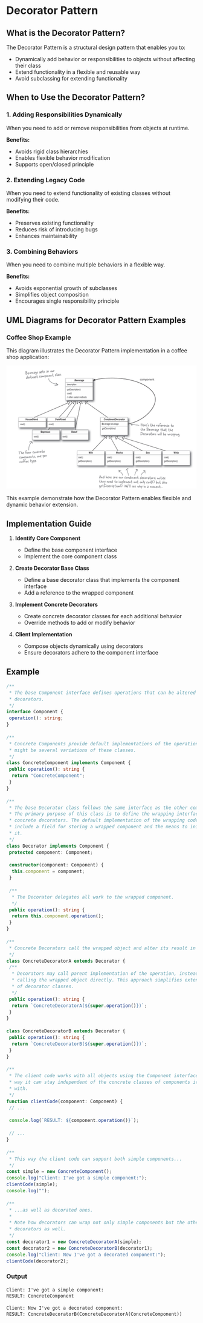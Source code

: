 # Decorator Pattern

## What is the Decorator Pattern?

The Decorator Pattern is a structural design pattern that enables you to:

- Dynamically add behavior or responsibilities to objects without affecting their class
- Extend functionality in a flexible and reusable way
- Avoid subclassing for extending functionality

## When to Use the Decorator Pattern?

### 1. Adding Responsibilities Dynamically

When you need to add or remove responsibilities from objects at runtime.

**Benefits:**

- Avoids rigid class hierarchies
- Enables flexible behavior modification
- Supports open/closed principle

### 2. Extending Legacy Code

When you need to extend functionality of existing classes without modifying their code.

**Benefits:**

- Preserves existing functionality
- Reduces risk of introducing bugs
- Enhances maintainability

### 3. Combining Behaviors

When you need to combine multiple behaviors in a flexible way.

**Benefits:**

- Avoids exponential growth of subclasses
- Simplifies object composition
- Encourages single responsibility principle

## UML Diagrams for Decorator Pattern Examples

### Coffee Shop Example

This diagram illustrates the Decorator Pattern implementation in a coffee shop application:

![Coffee Shop UML Diagram](./Starbuzz_Coffee.png)

This example demonstrate how the Decorator Pattern enables flexible and dynamic behavior extension.

## Implementation Guide

1. **Identify Core Component**

   - Define the base component interface
   - Implement the core component class

2. **Create Decorator Base Class**

   - Define a base decorator class that implements the component interface
   - Add a reference to the wrapped component

3. **Implement Concrete Decorators**

   - Create concrete decorator classes for each additional behavior
   - Override methods to add or modify behavior

4. **Client Implementation**
   - Compose objects dynamically using decorators
   - Ensure decorators adhere to the component interface

## Example

```typescript
/**
 * The base Component interface defines operations that can be altered by
 * decorators.
 */
interface Component {
 operation(): string;
}

/**
 * Concrete Components provide default implementations of the operations. There
 * might be several variations of these classes.
 */
class ConcreteComponent implements Component {
 public operation(): string {
  return "ConcreteComponent";
 }
}

/**
 * The base Decorator class follows the same interface as the other components.
 * The primary purpose of this class is to define the wrapping interface for all
 * concrete decorators. The default implementation of the wrapping code might
 * include a field for storing a wrapped component and the means to initialize
 * it.
 */
class Decorator implements Component {
 protected component: Component;

 constructor(component: Component) {
  this.component = component;
 }

 /**
  * The Decorator delegates all work to the wrapped component.
  */
 public operation(): string {
  return this.component.operation();
 }
}

/**
 * Concrete Decorators call the wrapped object and alter its result in some way.
 */
class ConcreteDecoratorA extends Decorator {
 /**
  * Decorators may call parent implementation of the operation, instead of
  * calling the wrapped object directly. This approach simplifies extension
  * of decorator classes.
  */
 public operation(): string {
  return `ConcreteDecoratorA(${super.operation()})`;
 }
}

class ConcreteDecoratorB extends Decorator {
 public operation(): string {
  return `ConcreteDecoratorB(${super.operation()})`;
 }
}

/**
 * The client code works with all objects using the Component interface. This
 * way it can stay independent of the concrete classes of components it works
 * with.
 */
function clientCode(component: Component) {
 // ...

 console.log(`RESULT: ${component.operation()}`);

 // ...
}

/**
 * This way the client code can support both simple components...
 */
const simple = new ConcreteComponent();
console.log("Client: I've got a simple component:");
clientCode(simple);
console.log("");

/**
 * ...as well as decorated ones.
 *
 * Note how decorators can wrap not only simple components but the other
 * decorators as well.
 */
const decorator1 = new ConcreteDecoratorA(simple);
const decorator2 = new ConcreteDecoratorB(decorator1);
console.log("Client: Now I've got a decorated component:");
clientCode(decorator2);
```

### Output

```
Client: I've got a simple component:
RESULT: ConcreteComponent

Client: Now I've got a decorated component:
RESULT: ConcreteDecoratorB(ConcreteDecoratorA(ConcreteComponent))
```

